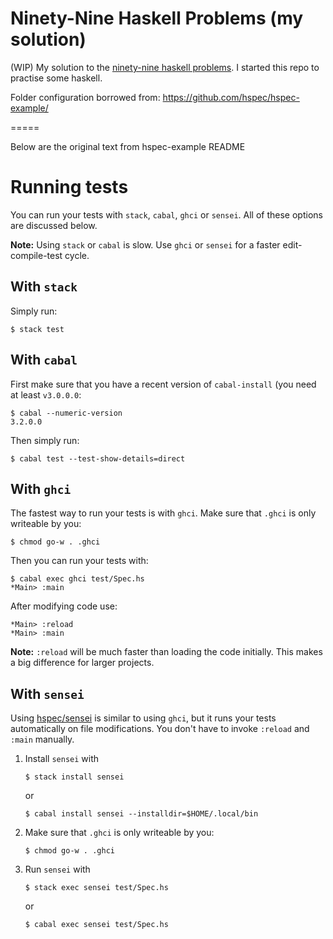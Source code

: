 # Ninety-Nine Haskell Problems (my solution)

(WIP) My solution to the [ninety-nine haskell problems](https://wiki.haskell.org/H-99:_Ninety-Nine_Haskell_Problems). I started this repo to practise some haskell.

Folder configuration borrowed from: https://github.com/hspec/hspec-example/






=====

Below are the original text from hspec-example README


# Running tests

You can run your tests with `stack`, `cabal`, `ghci` or `sensei`.  All of these
options are discussed below.

**Note:** Using `stack` or `cabal` is slow.  Use `ghci` or `sensei` for a
faster edit-compile-test cycle.

## With `stack`

Simply run:

```
$ stack test
```

## With `cabal`

First make sure that you have a recent version of `cabal-install` (you need at
least `v3.0.0.0`:

```
$ cabal --numeric-version
3.2.0.0
```

Then simply run:

```
$ cabal test --test-show-details=direct
```

## With `ghci`

The fastest way to run your tests is with `ghci`.  Make sure that `.ghci` is
only writeable by you:

```
$ chmod go-w . .ghci
```

Then you can run your tests with:

```
$ cabal exec ghci test/Spec.hs
*Main> :main
```

After modifying code use:

```
*Main> :reload
*Main> :main
```

**Note:** `:reload` will be much faster than loading the code initially.  This
makes a big difference for larger projects.

## With `sensei`

Using [hspec/sensei](https://github.com/hspec/sensei) is similar to using
`ghci`, but it runs your tests automatically on file modifications.  You don't
have to invoke `:reload` and `:main` manually.

1. Install `sensei` with
   ```
   $ stack install sensei
   ```
   or

   ```
   $ cabal install sensei --installdir=$HOME/.local/bin
   ```

1. Make sure that `.ghci` is only writeable by you:
   ```
   $ chmod go-w . .ghci
   ```

1. Run `sensei` with
   ```
   $ stack exec sensei test/Spec.hs
   ```
   or
   ```
   $ cabal exec sensei test/Spec.hs
   ```
